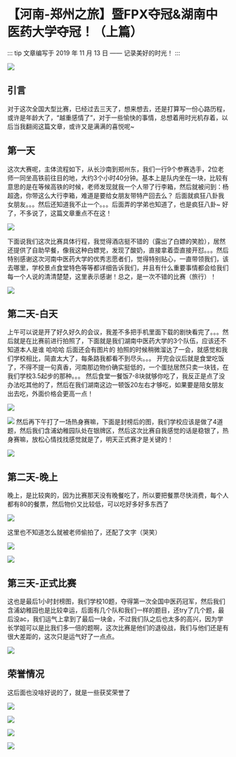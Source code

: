 # 【河南-郑州之旅】暨FPX夺冠&湖南中医药大学夺冠！（上篇）

::: tip
文章编写于 2019 年 11 月 13 日 —— 记录美好的时光！
:::

![](https://img-blog.csdnimg.cn/20191113175550908.png?x-oss-process=image/watermark,type_ZmFuZ3poZW5naGVpdGk,shadow_10,text_aHR0cHM6Ly9ibG9nLmNzZG4ubmV0L3dlaXhpbl80MjQyOTcxOA==,size_16,color_FFFFFF,t_70)

## 引言

对于这次全国大型比赛，已经过去三天了，想来想去，还是打算写一份心路历程，或许是年龄大了，“越重感情了”，对于一些愉快的事情，总想着用时光机存着，以后当我翻阅这篇文章，或许又是满满的喜悦呢~

## 第一天

这次大赛呢，主体流程如下，从长沙南到郑州东，我们一行9个参赛选手，2位老师一同坐高铁前往目的地，大约3个小时40分钟。基本上是队内坐在一块，比较有意思的是在等候高铁的时候，老师发现就我一个人带了行李箱，然后就被问到：杨超逸，你带这么大行李箱，难道是要给女朋友带特产回去么？ 后面就疯狂八卦我女朋友。。。然后还知道我不止一个。。。后面弄的学弟也知道了，也是疯狂八卦~ 好了，不多说了，这篇文章重点不在这！

![](https://img-blog.csdnimg.cn/2019111317161995.png?x-oss-process=image/watermark,type_ZmFuZ3poZW5naGVpdGk,shadow_10,text_aHR0cHM6Ly9ibG9nLmNzZG4ubmV0L3dlaXhpbl80MjQyOTcxOA==,size_16,color_FFFFFF,t_70)


下面说我们这次比赛具体行程，我觉得酒店挺不错的（露出了白嫖的笑脸），居然还提供了自助早餐，像我这种白嫖党，发现了酸奶，直接拿着壶直接开怼。。。然后特别感谢这次河南中医药大学的优秀志愿者们，觉得特别贴心，一直带领我们，该去哪里，学校景点食堂特色等等都详细告诉我们，并且有什么重要事情都会给我们每一个人说的清清楚楚，这里表示感谢！总之，是一次不错的比赛（旅行）！

![](https://img-blog.csdnimg.cn/20191113175607986.png?x-oss-process=image/watermark,type_ZmFuZ3poZW5naGVpdGk,shadow_10,text_aHR0cHM6Ly9ibG9nLmNzZG4ubmV0L3dlaXhpbl80MjQyOTcxOA==,size_16,color_FFFFFF,t_70)


## 第二天-白天

上午可以说是开了好久好久的会议，我差不多把手机里面下载的剧快看完了。。。然后就是在比赛前进行拍照了，下面就是我们湖南中医药大学的3个队伍，应该还不知道本人是谁 哈哈哈  后面还会有图片的  拍照的时候稍微溜达了一会，就感觉和我们学校相比，简直太大了，每条路我都看不到尽头。。。 开完会议后就是食堂吃饭了，不得不提一句真香，河南那边物价确实挺低的，一个蛋挞居然只卖一块钱，在我们学校3.5起步的那种。。。 然后食堂一餐饭7-8块就够你吃了，我反正是点了没办法吃其他的了，然后在我们湖南这边一顿饭20左右才够吃，如果要是陪女朋友出去吃，外面价格会更高一点！


![](https://img-blog.csdnimg.cn/20191113175617534.png?x-oss-process=image/watermark,type_ZmFuZ3poZW5naGVpdGk,shadow_10,text_aHR0cHM6Ly9ibG9nLmNzZG4ubmV0L3dlaXhpbl80MjQyOTcxOA==,size_16,color_FFFFFF,t_70)

![](https://img-blog.csdnimg.cn/20191113175625469.png?x-oss-process=image/watermark,type_ZmFuZ3poZW5naGVpdGk,shadow_10,text_aHR0cHM6Ly9ibG9nLmNzZG4ubmV0L3dlaXhpbl80MjQyOTcxOA==,size_16,color_FFFFFF,t_70)
然后再下午打了一场热身赛嘛，下面是封榜后的图，我们学校应该是做了4道题，然后我们含浦幼稚园队处在银牌区，然后这次比赛自我感觉的话是稳银了，热身赛嘛，放松心情找找感觉就是了，明天正式赛才是关键的！


![](https://img-blog.csdnimg.cn/20191113175634377.png?x-oss-process=image/watermark,type_ZmFuZ3poZW5naGVpdGk,shadow_10,text_aHR0cHM6Ly9ibG9nLmNzZG4ubmV0L3dlaXhpbl80MjQyOTcxOA==,size_16,color_FFFFFF,t_70)




## 第二天-晚上

晚上，是比较爽的，因为比赛那天没有晚餐吃了，所以要把餐票尽快消费，每个人都有80的餐票，然后物价又比较低，可以吃好多好多东西了


![](https://img-blog.csdnimg.cn/20191113175640601.png?x-oss-process=image/watermark,type_ZmFuZ3poZW5naGVpdGk,shadow_10,text_aHR0cHM6Ly9ibG9nLmNzZG4ubmV0L3dlaXhpbl80MjQyOTcxOA==,size_16,color_FFFFFF,t_70)

这里也不知道怎么就被老师偷拍了，还配了文字（哭笑）

![](https://img-blog.csdnimg.cn/20191113173146366.png?x-oss-process=image/watermark,type_ZmFuZ3poZW5naGVpdGk,shadow_10,text_aHR0cHM6Ly9ibG9nLmNzZG4ubmV0L3dlaXhpbl80MjQyOTcxOA==,size_16,color_FFFFFF,t_70)


![](https://img-blog.csdnimg.cn/20191113173611361.jpg?x-oss-process=image/watermark,type_ZmFuZ3poZW5naGVpdGk,shadow_10,text_aHR0cHM6Ly9ibG9nLmNzZG4ubmV0L3dlaXhpbl80MjQyOTcxOA==,size_16,color_FFFFFF,t_70)

## 第三天-正式比赛

这也是最后1小时封榜图，我们学校10题，夺得第一次全国中医药冠军，然后我们含浦幼稚园也是比较幸运，后面有几个队和我们一样的题目，还try了几个题，最后没ac，我们运气上拿到了最后一块金，不过我们队之后也太多的高兴，因为学长学姐可以是比我们多一倍的题啊，这次比赛是他们的退役战，我们与他们还是有很大差距的，这次只是运气好了一点点。

![](https://img-blog.csdnimg.cn/20191113175652693.png?x-oss-process=image/watermark,type_ZmFuZ3poZW5naGVpdGk,shadow_10,text_aHR0cHM6Ly9ibG9nLmNzZG4ubmV0L3dlaXhpbl80MjQyOTcxOA==,size_16,color_FFFFFF,t_70)

## 荣誉情况

这后面也没啥好说的了，就是一些获奖荣誉了

![](https://img-blog.csdnimg.cn/20191113175702802.png?x-oss-process=image/watermark,type_ZmFuZ3poZW5naGVpdGk,shadow_10,text_aHR0cHM6Ly9ibG9nLmNzZG4ubmV0L3dlaXhpbl80MjQyOTcxOA==,size_16,color_FFFFFF,t_70)


![](https://img-blog.csdnimg.cn/20191113175710314.png?x-oss-process=image/watermark,type_ZmFuZ3poZW5naGVpdGk,shadow_10,text_aHR0cHM6Ly9ibG9nLmNzZG4ubmV0L3dlaXhpbl80MjQyOTcxOA==,size_16,color_FFFFFF,t_70)

![](https://img-blog.csdnimg.cn/20191113174816369.png)

![](https://img-blog.csdnimg.cn/2019111317484251.png?x-oss-process=image/watermark,type_ZmFuZ3poZW5naGVpdGk,shadow_10,text_aHR0cHM6Ly9ibG9nLmNzZG4ubmV0L3dlaXhpbl80MjQyOTcxOA==,size_16,color_FFFFFF,t_70)